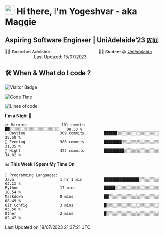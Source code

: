 <h1><img src="https://emojis.slackmojis.com/emojis/images/1531849430/4246/blob-sunglasses.gif?1531849430" width="30"/> Hi there, I'm Yogeshvar - aka Maggie</h1>

## Aspiring Software Engineer | UniAdelaide'23 🇦🇺  
🏂🏻  Based on Adelaide &nbsp;&nbsp;&nbsp;&nbsp;&nbsp;&nbsp;&nbsp;&nbsp;&nbsp;&nbsp;&nbsp;&nbsp;&nbsp;&nbsp;&nbsp;&nbsp;&nbsp;&nbsp;&nbsp;&nbsp;&nbsp;&nbsp;&nbsp;&nbsp;&nbsp;&nbsp;&nbsp;&nbsp;&nbsp;&nbsp;&nbsp;&nbsp;&nbsp;&nbsp;&nbsp;&nbsp;&nbsp;&nbsp;&nbsp;👨‍💻 Student @ [UniAdelaide](https://www.adelaide.edu.au)   &nbsp;&nbsp;&nbsp;&nbsp;&nbsp;&nbsp;&nbsp;&nbsp;&nbsp;&nbsp;&nbsp;&nbsp;&nbsp;&nbsp;&nbsp;&nbsp;&nbsp;&nbsp;&nbsp;&nbsp;&nbsp;&nbsp;&nbsp;&nbsp;Last Updated: 15/07/2023

## 🛠 When & What do I code ?  

![Visitor Badge](https://visitor-badge.feriirawann.repl.co?username=yogeshvar&repo=yogeshvar&label=Visitors&style=plastic&color=%23457BFF&contentType=svg)

<!--START_SECTION:waka-->
![Code Time](http://img.shields.io/badge/Code%20Time-2%2C274%20hrs%2034%20mins-blue)

![Lines of code](https://img.shields.io/badge/From%20Hello%20World%20I%27ve%20Written-4.0%20million%20lines%20of%20code-blue)

**I'm a Night 🦉** 

```text
🌞 Morning                101 commits         ██░░░░░░░░░░░░░░░░░░░░░░░   08.33 % 
🌆 Daytime                309 commits         ██████░░░░░░░░░░░░░░░░░░░   25.50 % 
🌃 Evening                380 commits         ████████░░░░░░░░░░░░░░░░░   31.35 % 
🌙 Night                  422 commits         █████████░░░░░░░░░░░░░░░░   34.82 % 
```


📊 **This Week I Spent My Time On** 

```text
💬 Programming Languages: 
Java                     1 hr 1 min          ████████████████░░░░░░░░░   65.23 % 
Python                   17 mins             █████░░░░░░░░░░░░░░░░░░░░   18.54 % 
Markdown                 8 mins              ██░░░░░░░░░░░░░░░░░░░░░░░   08.49 % 
Git Config               3 mins              █░░░░░░░░░░░░░░░░░░░░░░░░   03.56 % 
Other                    2 mins              █░░░░░░░░░░░░░░░░░░░░░░░░   02.42 % 
```


 Last Updated on 18/07/2023 21:37:21 UTC
<!--END_SECTION:waka-->
